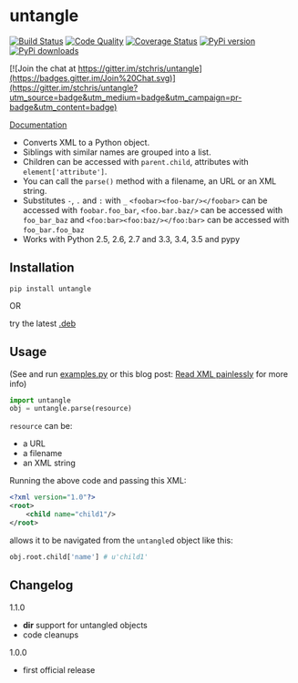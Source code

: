 untangle
========

[![Build Status](https://secure.travis-ci.org/stchris/untangle.png?branch=master)](http://travis-ci.org/stchris/untangle) [![Code Quality](https://landscape.io/github/stchris/untangle/master/landscape.png)](https://landscape.io/github/stchris/untangle/master) [![Coverage Status](https://coveralls.io/repos/stchris/untangle/badge.png)](https://coveralls.io/r/stchris/untangle) [![PyPi version](https://img.shields.io/pypi/v/untangle.svg)](https://pypi.python.org/pypi/untangle) [![PyPi downloads](https://img.shields.io/pypi/dm/untangle.svg)](https://pypi.python.org/pypi/untangle)


[![Join the chat at https://gitter.im/stchris/untangle](https://badges.gitter.im/Join%20Chat.svg)](https://gitter.im/stchris/untangle?utm_source=badge&utm_medium=badge&utm_campaign=pr-badge&utm_content=badge)

[Documentation](http://readthedocs.org/docs/untangle/en/latest/)


* Converts XML to a Python object.
* Siblings with similar names are grouped into a list.
* Children can be accessed with ``parent.child``, attributes with ``element['attribute']``.
* You can call the ``parse()`` method with a filename, an URL or an XML string.
* Substitutes ``-``, ``.`` and ``:`` with ``_`` ``<foobar><foo-bar/></foobar>`` can be accessed with ``foobar.foo_bar``, ``<foo.bar.baz/>`` can be accessed with ``foo_bar_baz`` and ``<foo:bar><foo:baz/></foo:bar>`` can be accessed with ``foo_bar.foo_baz``
* Works with Python 2.5, 2.6, 2.7 and 3.3, 3.4, 3.5 and pypy

Installation
------------

```
pip install untangle
```

OR

try the latest [.deb](https://github.com/stchris/untangle/releases/download/1.1.0/python-untangle_1.1.0-1_all.deb)

Usage
-----
(See and run <a href="https://github.com/stchris/untangle/blob/master/examples.py">examples.py</a> or this blog post: [Read XML painlessly](http://pythonadventures.wordpress.com/2011/10/30/read-xml-painlessly/) for more info)

```python
import untangle
obj = untangle.parse(resource)
```

``resource`` can be:

* a URL
* a filename
* an XML string

Running the above code and passing this XML:

```xml
<?xml version="1.0"?>
<root>
	<child name="child1"/>
</root>
```
allows it to be navigated from the ``untangle``d object like this:

```python
obj.root.child['name'] # u'child1'
```

Changelog
---------

1.1.0
- __dir__ support for untangled objects
- code cleanups

1.0.0
- first official release

